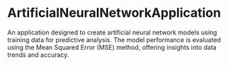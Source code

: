 # ArtificialNeuralNetworkApplication
 An application designed to create artificial neural network models using training data for predictive analysis. The model performance is evaluated using the Mean Squared Error (MSE) method, offering insights into data trends and accuracy.
